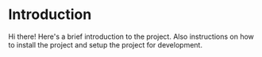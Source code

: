# Introduction

Hi there! Here's a brief introduction to the project. Also instructions on how to install the project and setup the project for development.
